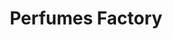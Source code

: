 ---
title: "Perfumes Factory"
url: /caracas/perfumes-factory-calle-11-de-la-urbina/
shop: Parfümerie
---